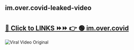 
 ## im.over.covid-leaked-video 

# <h2><a href="https://clipsfans.com/im.over.covid&ref=git">🔗 Click to LINKS ⏩⏩ 👉 🟢 im.over.covid </a></h2>

<a href="https://clipsfans.com/im.over.covid&ref=git" rel="nofollow" data-target="animated-image.originalLink"><img src="https://i.ibb.co.com/xMMVF88/686577567.gif" alt="Viral Video Original" style="max-width: 100%; display: inline-block;" data-target="animated-image.originalImage"></a>
